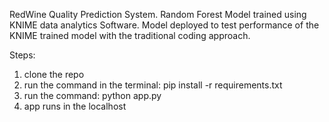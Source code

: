 RedWine Quality Prediction System.
Random Forest Model trained using KNIME data analytics Software.
Model deployed to test performance of the KNIME trained model with the traditional coding approach.

Steps: 
1. clone the repo
2. run the command in the terminal: pip install -r requirements.txt
3. run the command: python app.py
4. app runs in the localhost
